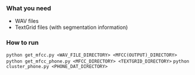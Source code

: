 ### What you need
- WAV files
- TextGrid files (with segmentation information)

### How to run
```python get_mfcc.py <WAV_FILE_DIRECTORY> <MFCC(OUTPUT)_DIRECTORY>```
```python get_mfcc_phone.py <MFCC_DIRECTORY> <TEXTGRID_DIRECTORY>```
```python cluster_phone.py <PHONE_DAT_DIRECTORY> ```
